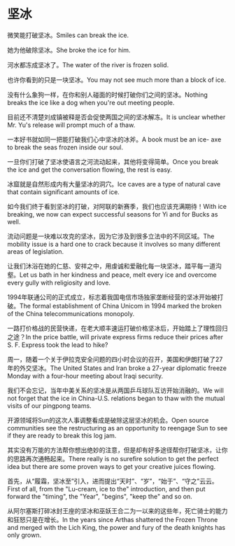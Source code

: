# 坚冰

<p><span class="chinese">微笑能打破坚冰。</span><span class="english">Smiles can break the ice.</span></p>

<p><span class="chinese">她为他破除坚冰。</span><span class="english">She broke the ice for him.</span></p>

<p><span class="chinese">河水都冻成坚冰了。</span><span class="english">The water of the river is frozen solid.</span></p>

<p><span class="chinese">也许你看到的只是一块坚冰。</span><span class="english">You may not see much more than a block of ice.</span></p>

<p><span class="chinese">没有什么象狗一样，在你和别人碰面的时候打破你们之间的坚冰。</span><span class="english">Nothing breaks the ice like a dog when you're out meeting people.</span></p>

<p><span class="chinese">目前还不清楚刘成镇被释是否会促使两国之间的坚冰解冻。</span><span class="english">It is unclear whether Mr. Yu's release will prompt much of a thaw.</span></p>

<p><span class="chinese">一本好书就如同一把能打破我们心中坚冰的冰斧。</span><span class="english">A book must be an ice- axe to break the seas frozen inside our soul.</span></p>

<p><span class="chinese">一旦你们打破了坚冰使语言之河流动起来，其他将变得简单。</span><span class="english">Once you break the ice and get the conversation flowing, the rest is easy.</span></p>

<p><span class="chinese">冰窟就是自然形成内有大量坚冰的洞穴。</span><span class="english">Ice caves are a type of natural cave that contain significant amounts of ice.</span></p>

<p><span class="chinese">如今我们终于看到坚冰的打破，对阿联的新赛季，我们也应该充满期待！</span><span class="english">With ice breaking, we now can expect successful seasons for Yi and for Bucks as well.</span></p>

<p><span class="chinese">流动问题是一块难以攻克的坚冰，因为它涉及到很多立法中的不同区域。</span><span class="english">The mobility issue is a hard one to crack because it involves so many different areas of legislation.</span></p>

<p><span class="chinese">让我们沐浴在她的仁慈、安祥之中，用虔诚和爱融化每一块坚冰，踏平每一道沟壑。</span><span class="english">Let us bath in her kindness and peace, melt every ice and overcome every gully with religiosity and love.</span></p>

<p><span class="chinese">1994年联通公司的正式成立，标志着我国电信市场独家垄断经营的坚冰开始被打破。</span><span class="english">The formal establishment of China Unicom in 1994 marked the broken of the China telecommunications monopoly.</span></p>

<p><span class="chinese">一路打价格战的民营快递，在老大顺丰速运打破价格坚冰后，开始踏上了理性回归之途？</span><span class="english">In the price battle, will private express firms reduce their prices after S. F. Express took the lead to hike?</span></p>

<p><span class="chinese">周一，随着一个关于伊拉克安全问题的四小时会议的召开，美国和伊朗打破了27年的外交坚冰。</span><span class="english">The United States and Iran broke a 27-year diplomatic freeze Monday with a four-hour meeting about Iraqi security.</span></p>

<p><span class="chinese">我们不会忘记，当年中美关系的坚冰是从两国乒乓球队互访开始消融的。</span><span class="english">We will not forget that the ice in China-U.S. relations began to thaw with the mutual visits of our pingpong teams.</span></p>

<p><span class="chinese">开源领域将Sun的这次人事调整看成是破除这层坚冰的机会。</span><span class="english">Open source communities see the restructuring as an opportunity to reengage Sun to see if they are ready to break this log jam.</span></p>

<p><span class="chinese">其实没有万能的方法帮你想出绝妙的注意，但是却有好多途径帮你打破坚冰，让你的思路再次通畅起来。</span><span class="english">There really is no surefire solution to get the perfect idea but there are some proven ways to get your creative juices flowing.</span></p>

<p><span class="chinese">首先，从“履霜，坚冰至”引入，进而提出“天时”、“岁”，“始于”、“守之”云云。</span><span class="english">First of all, from the "Lu-cream, ice to the" introduction, and then put forward the "timing", the "Year", "begins", "keep the" and so on.</span></p>

<p><span class="chinese">从阿尔塞斯打碎冰封王座的坚冰和巫妖王合二为一以来的这些年，死亡骑士的能力和狂怒只是在增长。</span><span class="english">In the years since Arthas shattered the Frozen Throne and merged with the Lich King, the power and fury of the death knights has only grown.</span></p>

